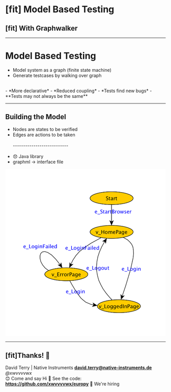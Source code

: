 # [fit] Model Based Testing 
## [fit] With Graphwalker

---

# Model Based Testing

- Model system as a graph (finite state machine)
- Generate testcases by walking over graph 
<br>
- *More declarative*
- *Reduced coupling*
- *Tests find new bugs*
- **Tests may not always be the same**

---

## Building the Model

- Nodes are states to be verified
- Edges are actions to be taken
<br><br>---------------------------<br><br>
- :disappointed: Java library
- graphml -> interface file


![right](graph.png)

---

## [fit]Thanks! :pray:
David Terry | Native Instruments
**david.terry@native-instruments.de**
*@xwvvvvwx*
<br>
:blush: Come and say Hi
:information_desk_person: See the code: **https://github.com/xwvvvvwx/europy**
:money_with_wings: We're hiring

